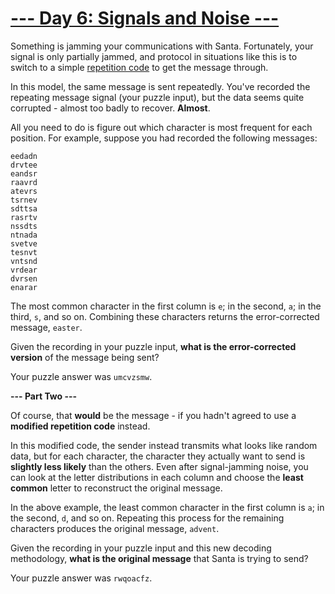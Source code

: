 # [--- Day 6: Signals and Noise ---](http://adventofcode.com/2016/day/6)

Something is jamming your communications with Santa. Fortunately, your signal is only partially jammed, and protocol in situations like this is to switch to a simple [repetition code](https://en.wikipedia.org/wiki/Repetition_code) to get the message through.

In this model, the same message is sent repeatedly. You've recorded the repeating message signal (your puzzle input), but the data seems quite corrupted - almost too badly to recover. **Almost**.

All you need to do is figure out which character is most frequent for each position. For example, suppose you had recorded the following messages:
```
eedadn  
drvtee  
eandsr  
raavrd  
atevrs  
tsrnev  
sdttsa  
rasrtv  
nssdts  
ntnada  
svetve  
tesnvt  
vntsnd  
vrdear  
dvrsen  
enarar  
```
The most common character in the first column is ``e``; in the second, ``a``; in the third, ``s``, and so on. Combining these characters returns the error-corrected message, ``easter``.

Given the recording in your puzzle input, **what is the error-corrected version** of the message being sent?

Your puzzle answer was ``umcvzsmw``.

**--- Part Two ---**

Of course, that **would** be the message - if you hadn't agreed to use a **modified repetition code** instead.

In this modified code, the sender instead transmits what looks like random data, but for each character, the character they actually want to send is **slightly less likely** than the others. Even after signal-jamming noise, you can look at the letter distributions in each column and choose the **least common** letter to reconstruct the original message.

In the above example, the least common character in the first column is ``a``; in the second, ``d``, and so on. Repeating this process for the remaining characters produces the original message, ``advent``.

Given the recording in your puzzle input and this new decoding methodology, **what is the original message** that Santa is trying to send?

Your puzzle answer was ``rwqoacfz``.
